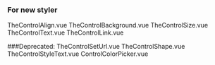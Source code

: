 ### For new styler
TheControlAlign.vue
TheControlBackground.vue
TheControlSize.vue
TheControlText.vue
TheControlLink.vue


###Deprecated:
TheControlSetUrl.vue
TheControlShape.vue
TheControlStyleText.vue
ControlColorPicker.vue
